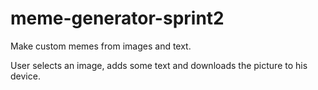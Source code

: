 # meme-generator-sprint2
Make custom memes from images and text.

User selects an image, adds some text and downloads the picture to his device.